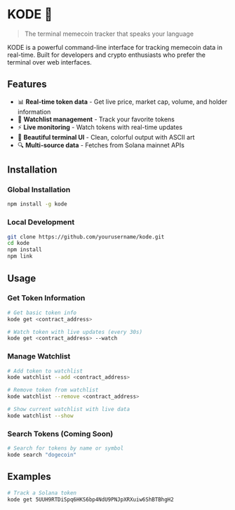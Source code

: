 # KODE 🚀

> The terminal memecoin tracker that speaks your language

KODE is a powerful command-line interface for tracking memecoin data in real-time. Built for developers and crypto enthusiasts who prefer the terminal over web interfaces.

## Features

- 📊 **Real-time token data** - Get live price, market cap, volume, and holder information
- 👀 **Watchlist management** - Track your favorite tokens
- ⚡ **Live monitoring** - Watch tokens with real-time updates
- 🎨 **Beautiful terminal UI** - Clean, colorful output with ASCII art
- 🔍 **Multi-source data** - Fetches from Solana mainnet APIs

## Installation

### Global Installation

```bash
npm install -g kode
```

### Local Development

```bash
git clone https://github.com/yourusername/kode.git
cd kode
npm install
npm link
```

## Usage

### Get Token Information

```bash
# Get basic token info
kode get <contract_address>

# Watch token with live updates (every 30s)
kode get <contract_address> --watch
```

### Manage Watchlist

```bash
# Add token to watchlist
kode watchlist --add <contract_address>

# Remove token from watchlist
kode watchlist --remove <contract_address>

# Show current watchlist with live data
kode watchlist --show
```

### Search Tokens (Coming Soon)

```bash
# Search for tokens by name or symbol
kode search "dogecoin"
```

## Examples

```bash
# Track a Solana token
kode get 5UUH9RTDiSpq6HKS6bp4NdU9PNJpXRXuiw6ShBTBhgH2
```
